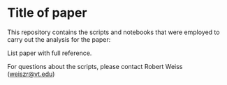 # Title of paper

This repository contains the scripts and notebooks that were employed to carry out the analysis for the paper:

List paper with full reference.


For questions about the scripts, please contact Robert Weiss (weiszr@vt.edu)
